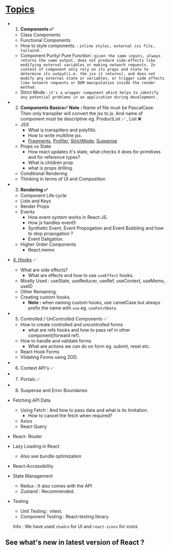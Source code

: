 # [Topics](https://roadmap.sh/react)

- 1. **Components ✅**

  - Class Components
  - Functional Components
  - How to style components. : `inline styles, external css file, tailwind.`
  - Component Purity/ Pure Function : `given the same inputs, always returns the same output, does not produce side-effects like modifying external variables or making network requests. In context of component only rely on its props and state to determine its output(i.e. the jsx it returns), and does not modify any external state or variables, or trigger side effects like network requests or DOM manipulation inside the render method.`
  - Strict Mode : `it's a wrapper component which helps to identify any potential problems in an application during development.`
- 2. **Components Basics✅**
     **Note :** Name of file must be PascalCase. Then only transpiler will convert the jsx to js. And name of  component must be descriptive eg. ProductList ✅ , List ❌

  - JSX
    - What is transpillers and polyfills.
    - How to write multiline jsx.
    - [Fragments](https://react.dev/reference/react/Fragment), [Profiler](https://react.dev/reference/react/Profiler), [StrictMode](https://react.dev/reference/react/StrictMode), [Suspense](https://react.dev/reference/react/Suspense)
  - Props vs State
    - How react updates it's state, what checks it does for primitives and for reference types?
    - What is children prop
    - what is props drilling.
  - Conditional Rendering
  - Thinking in terms of UI and Composition
- 3. **Rendering ✅**

  - Component Life cycle
  - Lists and Keys
  - Render Props
  - Events
    - How event system works in React-JS.
    - How js handles event5
    - Synthetic Event, Event Propogation and Event Bubbling and how to stop propogation ?
    - Event Daligation.
  - Higher Order Components
    - React.memo
- [4. Hooks](https://react.dev/reference/react/hooks) ✅

  - What are side effects?
    - What are effects and how to use `useEffect` hooks.
  - Mostly Used : useState, useReducer, useRef, useContext, useMemo, useID
  - Other Remaining.
  - Creating custom hooks.
    - **Note :** when naming custom hooks, use camelCase but always prefix the name with `use` eg. `useFetchData`.
- 5. Controlled / UnControlled Components ✅

  - How to create controlled and uncontrolled forms
    - what are refs hooks and how to pass ref in other component(forward ref).
  - How to handle and validate forms
    - What are actions we can do on form eg. submit, reset etc.
  - React Hook Forms
  - Vlidating Forms using ZOD.
- 6. Context API's ✅
- 7. Portals ✅
- 8. Suspense and Error Boundaries
- Fetching API Data

  - Using Fetch : And how to pass data and what is its limitation.
    - How to cancel the fetch when required?
  - Axios
  - React Query
- React- Router
- Lazy Loading in React

  - Also see bundle optimization
- React-Accessibility
- State Management

  - Redux : It also comes with the API
  - Zustand : Recommended.
- Testing

  - Unit Testing : vitest.
  - Component Testing : React-testing library.

  Info : We have used `shadcn` for UI and `react-icons` for icons

## See what's new in latest version of React ?
